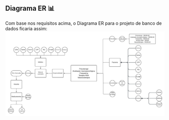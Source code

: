 ## Diagrama ER 📊

Com base nos requisitos acima, o Diagrama ER para o projeto de banco de dados ficaria assim:
 ![Texto alternativo](https://github.com/SamDevFocus/Proa_Trabalhos/blob/master/O%20Hospital%20Fundamental/Novo%20mural.jpeg?raw=true)

